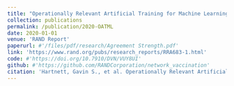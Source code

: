 ```yaml
---
title: "Operationally Relevant Artificial Training for Machine Learning: Improving the Performance of Automated Target Recognition Systems"
collection: publications
permalink: /publication/2020-OATML
date: 2020-01-01
venue: 'RAND Report'
paperurl: #'/files/pdf/research/Agreement Strength.pdf'
link: 'https://www.rand.org/pubs/research_reports/RRA683-1.html'
code: #'https://doi.org/10.7910/DVN/VUY8UI'
github: #'https://github.com/RANDCorporation/network_vaccination'
citation: 'Hartnett, Gavin S., et al. Operationally Relevant Artificial Training for Machine Learning: Improving the Performance of Automated Target Recognition Systems. RAND PROJECT AIR FORCE SANTA MONICA CA SANTA MONICA United States, 2020.'
---
```

